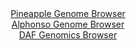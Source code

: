 <div id="Pineapple_Genome_Browser" align="center">
  <a href="https://igv.org/app/?sessionURL=blob:zZJRa9swFIX_i6BlA8eW7MSODWW4Wdql6dIlmRvaUoxiy45WWXIl2W4a8t.nlY29dNA8bAz0IF2udM85.nagJVJRwUEEXBsNbISABdRGdEtc1YzMcEUUiArMFLGAJAWRhGcERDtQYKVxsrg0Nzda1ypyHKrrXoV5KWzl2bjCz4LjTtmZqJyRYAyvhcRaSOWcStwKh5ZtryNrXNe2me3ZAyfHGjuY1RvBlXBqwsu0M..lv0ppSbioSFo1TNMXAanRYzTmdoE_xKtlnGVEqSnZTvKTeDqJr71xcnvuj26Tq0.rxF8dL2nJsW4kOWFwfB0Wo1kbbGdH7mkxvqZbv0hm35YwfjjyPh6Pn2oqiTpBARp6_tAPhyYaynPy9D.5Nose6HzhUe8imc35Bec3y7z7CtFlXk309Hzyqu8Q7C3ARNYYEkC2kUGEoOVB3xq4fu_HFg0tCEOTjhQURHf3FtASZw.m_W4H9LY2vABFHpsXdCwgZE4kiHohhAEKQ3fQD_owDNHe2oFGsr8X7VmyCAPoxq7rpwVl2sCcp4rXysac221W2OXzgVk.ra5wO_wSa4PQIglhyfrV8NINPlfno5s_pGkBM_zlA43Vt2j6J9y9RYit14fCFqAGJUfu2ZrMq1DOZ_P5c1MP8hZ3WT97JaAAQmP3sHAKISusTb.pmONP4losKebaFFqq6Joyqrcrk6PoQIRcz4ALMsGEIRHIcv0OWtBCA_j.N6De_n7_HQ--">Pineapple Genome Browser</a>
</div>
<div id="Alphonso_Genome_Browser" align="center">
  <a href="https://igv.org/app/?sessionURL=blob:zZJdb9owFIb_i6VWmxTyCfmSqomy0lJKoTAatVUVOY4TvCZ2sE0SQPz3udWm3axSudg0yRf20bHP.75.9qDGXBBGQQhs3erplgU0IFasWcCyKvAtLLEAYQYLgTXAcYY5pgiDcA8yKCRczm_UzZWUlQgNg8iqU0KaM104OizhjlHYCB2x0hiwooAJ41AyLoxzDmtmkLzuNDiBVaWr2Y7eM1IooQGLasWoYEaFaR436r34VynOMWUljstNIcmbgFjpURpTPYNf.tGijxAWYoy3o_SsPx71752L5eOlO3hcTq.ipRudLkhOodxwfFbNBy1Kfae9pjd2.3A5e1ijVZfuJrk4cb6eXrQV4VicWZ7lO67vBq_BEJri9n_yrBY50vf6ep6VA3THpt.XXuZ9w_PWX9xXQ.L57_g.aKBgaKM4AGjFvdAyNcd0tZ7tdl63lq.ZZqDS4YyA8OlZA5JD9KLan_ZAbitFCxB4vXkDRwOMp5iDsBOYpmcFgd3rel0zCKyDtgcbXvy9aIfLeeCZdt.23TgjhVQop7GgldAhpXqNMj3fHZklfdjOov7uatI9sc.b0YSf2MPJXXRzvmpQO36fIzX.7QuV2Y.o.ifkfUSILpNjccvv63U6TOAmmibTkcpn9rKrs4WcTf2Llz8GZCu7x4WTMV5CqfpVRR1_MldDTiCVqlATQRJSELmNVI6sAaFlOwpdgFjBFIuA58knUzM1q2d._o2oc3g._AA-">Alphonso Genome Browser</a>
</div>


<div id="DAF_Genomics_Browser" align="center">
  <a href="https://igv.org/app/?sessionURL=blob:tZHtatswFIbvRbD.sh1LduzYEIrXZm2W0m41rtuUEjT5OBazLVeSkzYh9z7hdQw2Shl0IAmJ8_G.Os8ebUAqLloUI.LgsYMxspCqxDalTVfDJW1AobiktQILSShBQssAxXtUUqVpdn1hKiutOxWPRgUt7TW0ouFMOcpzaGcr0esKTKpNHNrQnWjpVjlMNCZZ0xGtu0q0SowoY6CU7Y46aNerLTXHr9hqaAmrpq81H1RXxoQxVjglNW55W8DTG0b.g7JZ_DjJ02SoX8DzvJgmi3ly482y5VlwssyuzvMsyI9Svm6p7iVM.w37styWcFnfcnYqoUhvZbDc6cfc_eCdHs2eOi5BTXGIJ14wCYiPDhaqBesNAsQqiWPsWyGZWMT37ZerNw7MDKTgKL5_sJCWlH036fd7pJ87AwopeOwHZhYSsgCJYjty3RBHERn7oe9GET5Ye9TL.p1Jfsquo9AlCSGB8402Rr_k9TA.I_R38L0w_tHZ7H_FtDu7.XwOc35CNosyx4mY3M3S7ONXdnH3CiYLvfqtUsiGahP6.XyBQmuj1kCrf1PxDg.HHw--">DAF Genomics Browser</a>
</div>
